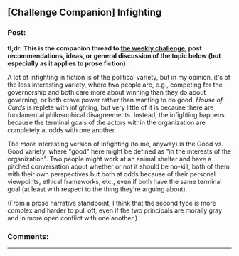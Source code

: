 ## [Challenge Companion] Infighting

### Post:

**tl;dr: This is the companion thread to [the weekly challenge](https://www.reddit.com/r/rational/comments/7w05pl/biweekly_challenge_infighting/), post recommendations, ideas, or general discussion of the topic below (but especially as it applies to prose fiction).**

A lot of infighting in fiction is of the political variety, but in my opinion, it's of the less interesting variety, where two people are, e.g., competing for the governorship and both care more about winning than they do about governing, or both crave power rather than wanting to do good. *House of Cards* is replete with infighting, but very little of it is because there are fundamental philosophical disagreements. Instead, the infighting happens because the terminal goals of the actors within the organization are completely at odds with one another.

The *more* interesting version of infighting (to me, anyway) is the Good vs. Good variety, where "good" here might be defined as "in the interests of the organization". Two people might work at an animal shelter and have a pitched conversation about whether or not it should be no-kill, both of them with their own perspectives but both at odds because of their personal viewpoints, ethical frameworks, etc., even if both have the same terminal goal (at least with respect to the thing they're arguing about).

(From a prose narrative standpoint, I think that the second type is more complex and harder to pull off, even if the two principals are morally gray and in more open conflict with one another.)

### Comments:

---

